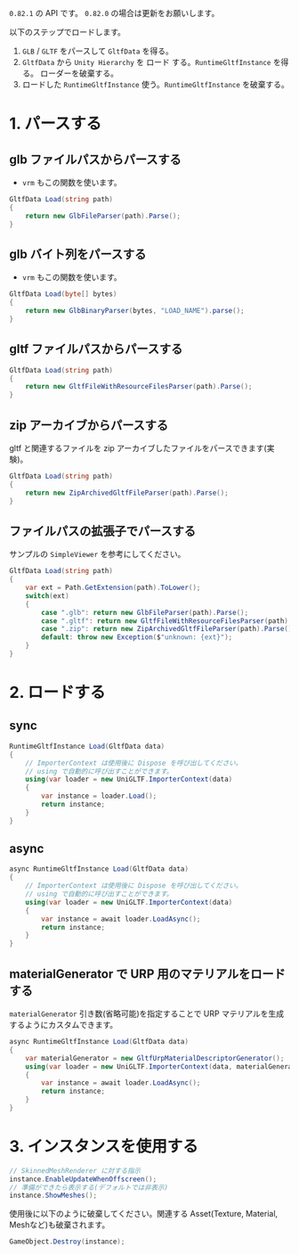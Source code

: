 `0.82.1` の API です。
`0.82.0` の場合は更新をお願いします。

以下のステップでロードします。

1. `GLB` / `GLTF` をパースして `GltfData` を得る。
2. `GltfData` から `Unity Hierarchy` を ロード する。`RuntimeGltfInstance` を得る。 ローダーを破棄する。
3. ロードした `RuntimeGltfInstance` 使う。`RuntimeGltfInstance` を破棄する。

# 1. パースする

## glb ファイルパスからパースする

* `vrm` もこの関数を使います。

```cs
GltfData Load(string path)
{
    return new GlbFileParser(path).Parse();
}
```

## glb バイト列をパースする

* `vrm` もこの関数を使います。

```cs
GltfData Load(byte[] bytes)
{
    return new GlbBinaryParser(bytes, "LOAD_NAME").parse();
}
```

## gltf ファイルパスからパースする

```cs
GltfData Load(string path)
{
    return new GltfFileWithResourceFilesParser(path).Parse();
}
```

## zip アーカイブからパースする

gltf と関連するファイルを zip アーカイブしたファイルをパースできます(実験)。

```cs
GltfData Load(string path)
{
    return new ZipArchivedGltfFileParser(path).Parse();
}
```

## ファイルパスの拡張子でパースする

サンプルの `SimpleViewer` を参考にしてください。

```cs
GltfData Load(string path)
{
    var ext = Path.GetExtension(path).ToLower();
    switch(ext)
    {
        case ".glb": return new GlbFileParser(path).Parse();
        case ".gltf": return new GltfFileWithResourceFilesParser(path).Parse();
        case ".zip": return new ZipArchivedGltfFileParser(path).Parse();
        default: throw new Exception($"unknown: {ext}");
    }
}
```

# 2. ロードする

## sync

```cs
RuntimeGltfInstance Load(GltfData data)
{
    // ImporterContext は使用後に Dispose を呼び出してください。
    // using で自動的に呼び出すことができます。
    using(var loader = new UniGLTF.ImporterContext(data)
    {
        var instance = loader.Load();
        return instance;
    }
}
```

## async

```cs
async RuntimeGltfInstance Load(GltfData data)
{
    // ImporterContext は使用後に Dispose を呼び出してください。
    // using で自動的に呼び出すことができます。
    using(var loader = new UniGLTF.ImporterContext(data)
    {
        var instance = await loader.LoadAsync();
        return instance;
    }
}
```

## materialGenerator で URP 用のマテリアルをロードする

`materialGenerator` 引き数(省略可能)を指定することで URP マテリアルを生成するようにカスタムできます。

```cs
async RuntimeGltfInstance Load(GltfData data)
{
    var materialGenerator = new GltfUrpMaterialDescriptorGenerator();
    using(var loader = new UniGLTF.ImporterContext(data, materialGenerator: materialGenerator)
    {
        var instance = await loader.LoadAsync();
        return instance;
    }
}
```

# 3. インスタンスを使用する

```cs
// SkinnedMeshRenderer に対する指示
instance.EnableUpdateWhenOffscreen();
// 準備ができたら表示する(デフォルトでは非表示)
instance.ShowMeshes();
```

使用後に以下のように破棄してください。関連する Asset(Texture, Material, Meshなど)も破棄されます。
```cs
GameObject.Destroy(instance);
```
